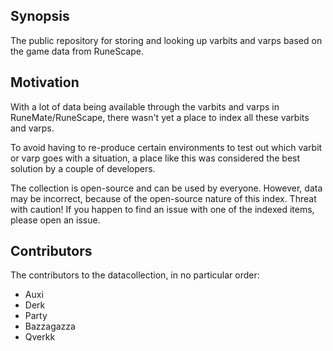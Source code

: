 ## Synopsis

The public repository for storing and looking up varbits and varps based on the game data from RuneScape. 

## Motivation

With a lot of data being available through the varbits and varps in RuneMate/RuneScape, there wasn't yet a place to index all these varbits and varps. 

To avoid having to re-produce certain environments to test out which varbit or varp goes with a situation, a place like this was considered the best solution by a couple of developers.

The collection is open-source and can be used by everyone. However, data may be incorrect, because of the open-source nature of this index. Threat with caution! If you happen to find an issue with one of the indexed items, please open an issue.
## Contributors
The contributors to the datacollection, in no particular order:

- Auxi
- Derk
- Party
- Bazzagazza
- Qverkk
